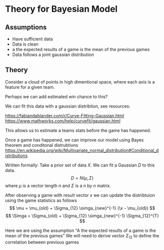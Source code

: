 # Theory for Bayesian Model

## Assumptions
- Have sufficient data
- Data is clean
- a the expected results of a game is the mean of the previous games
- Data follows a joint gaussian distribution

## Theory
Consider a cloud of points in high dimentional space, where each axis is a feature for a given team. 

Perhaps we can add estimated win chance to this?

We can fit this data with a gaussian distribtion, see resources:

https://fabiandablander.com/r/Curve-Fitting-Gaussian.html <br>
https://www.mathworks.com/help/curvefit/gaussian.html

This allows us to estimate a teams stats before the game has happened.

Once a game has happened, we can improve our model using Bayes theorem and conditonal distrubtions
https://en.wikipedia.org/wiki/Multivariate_normal_distribution#Conditional_distributions

Written formally:
Take a prior set of data $X$. We can fit a Gaussian $D$ to this data.
$$D = N(\mu, \Sigma) $$ where $\mu$ is a vector length $n$ and $\Sigma$ is a $n$ by $n$ matrix.

After observing a game with result vector $x$ we can update the distribtuion using the game statistics as follows
$$ \mu = \mu_{old} + \Sigma_{12} \simga_{new}^{-1} (\x - \mu_{old}) $$
$$ \Simga = \Sigma_{old} + \Sigma_{12} \simga_{new}^{-1} \Sigma_{12}^{T} $$

Here we are using the assumption "A the expected results of a game is the mean of the previous games"
We will need to derive vector $\Sigma_{12}$ to define the correlation between previous games


